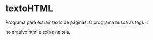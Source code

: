 # textoHTML
Programa para extrair texto de páginas. O programa busca as tags <<p> no arquivo html e exibe na tela.
